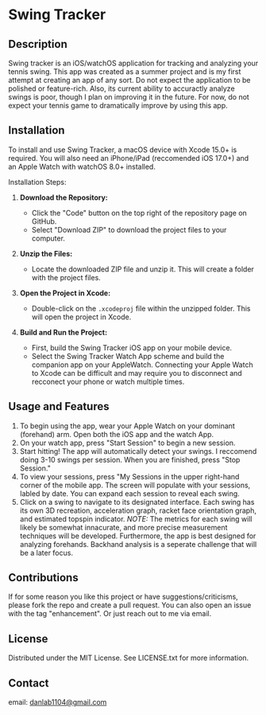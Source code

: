 # Swing Tracker

## Description

Swing tracker is an iOS/watchOS application for tracking and analyzing your tennis swing. This app was created as a summer project and is my first attempt at creating an app of any sort. Do not expect the application to be polished or feature-rich. Also,
its current ability to accuractly analyze swings is poor, though I plan on improving it in the future. For now, do not expect your tennis game to dramatically improve by using this app.

## Installation

To install and use Swing Tracker, a macOS device with Xcode 15.0+ is required. You will also need an iPhone/iPad (reccomended iOS 17.0+) and an Apple Watch with watchOS 8.0+ installed.

Installation Steps:

1. **Download the Repository:**
   - Click the "Code" button on the top right of the repository page on GitHub.
   - Select "Download ZIP" to download the project files to your computer.

2. **Unzip the Files:**
   - Locate the downloaded ZIP file and unzip it. This will create a folder with the project files.

3. **Open the Project in Xcode:**
   - Double-click on the `.xcodeproj` file within the unzipped folder. This will open the project in Xcode.

4. **Build and Run the Project:**
   - First, build the Swing Tracker iOS app on your mobile device.
   - Select the Swing Tracker Watch App scheme and build the companion app on your AppleWatch. Connecting your Apple Watch to Xcode can be difficult and may require you to disconnect and
   recconect your phone or watch multiple times.

## Usage and Features

1. To begin using the app, wear your Apple Watch on your dominant (forehand) arm. Open both the iOS app and the watch App.
2. On your watch app, press "Start Session" to begin a new session.
3. Start hitting! The app will automatically detect your swings. I reccomend doing 3-10 swings per session. When you are finished, press "Stop Session."
4. To view your sessions, press "My Sessions in the upper right-hand corner of the mobile app. The screen will populate with your sessions, labled by date. You can expand each session to reveal each swing.
5. Click on a swing to navigate to its designated interface. Each swing has its own 3D recreation, acceleration graph, racket face orientation graph, and estimated topspin indicator.
*NOTE:* The metrics for each swing will likely be somewhat innacurate, and more precise measurement
techniques will be developed. Furthermore, the app is best designed for analyzing forehands. Backhand analysis is a seperate challenge that will be a later focus.

## Contributions
If for some reason you like this project or have suggestions/criticisms, please fork the repo and create a pull request. You can also open an issue with the tag "enhancement". Or just reach out to me via email. 

## License
Distributed under the MIT License. See LICENSE.txt for more information. 

## Contact
email: danlab1104@gmail.com
